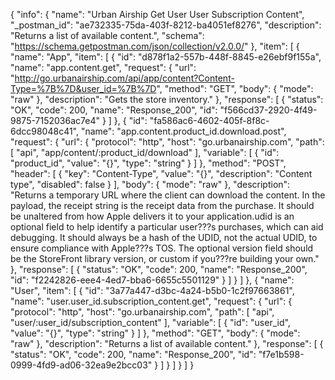 {
  "info": {
    "name": "Urban Airship Get User User Subscription Content",
    "_postman_id": "ae732335-75da-403f-8212-ba4051ef8276",
    "description": "Returns a list of available content.",
    "schema": "https://schema.getpostman.com/json/collection/v2.0.0/"
  },
  "item": [
    {
      "name": "App",
      "item": [
        {
          "id": "d878f1a2-557b-448f-8845-e26ebf9f155a",
          "name": "app.content.get",
          "request": {
            "url": "http://go.urbanairship.com/api/app/content?Content-Type=%7B%7D&user_id=%7B%7D",
            "method": "GET",
            "body": {
              "mode": "raw"
            },
            "description": "Gets the store inventory."
          },
          "response": [
            {
              "status": "OK",
              "code": 200,
              "name": "Response_200",
              "id": "f566cd37-2920-4f49-9875-7152036ac7e4"
            }
          ]
        },
        {
          "id": "fa586ac6-4602-405f-8f8c-6dcc98048c41",
          "name": "app.content.product_id.download.post",
          "request": {
            "url": {
              "protocol": "http",
              "host": "go.urbanairship.com",
              "path": [
                "api",
                "app/content/:product_id/download"
              ],
              "variable": [
                {
                  "id": "product_id",
                  "value": "{}",
                  "type": "string"
                }
              ]
            },
            "method": "POST",
            "header": [
              {
                "key": "Content-Type",
                "value": "{}",
                "description": "Content type",
                "disabled": false
              }
            ],
            "body": {
              "mode": "raw"
            },
            "description": "Returns a temporary URL where the client can download the content. In the payload, the receipt string is the receipt data from the purchase. It should be unaltered from how Apple delivers it to your application.udid is an optional field to help identify a particular user???s purchases, which can aid debugging. It should always be a hash of the UDID, not the actual UDID, to ensure compliance with Apple???s TOS. The optional version field should be the StoreFront library version, or custom if you???re building your own."
          },
          "response": [
            {
              "status": "OK",
              "code": 200,
              "name": "Response_200",
              "id": "f2242826-eee4-4ed7-bba6-6655c5501129"
            }
          ]
        }
      ]
    },
    {
      "name": "User",
      "item": [
        {
          "id": "3a77a447-d3bc-4a24-b5b0-1c2f97663861",
          "name": "user.user_id.subscription_content.get",
          "request": {
            "url": {
              "protocol": "http",
              "host": "go.urbanairship.com",
              "path": [
                "api",
                "user/:user_id/subscription_content"
              ],
              "variable": [
                {
                  "id": "user_id",
                  "value": "{}",
                  "type": "string"
                }
              ]
            },
            "method": "GET",
            "body": {
              "mode": "raw"
            },
            "description": "Returns a list of available content."
          },
          "response": [
            {
              "status": "OK",
              "code": 200,
              "name": "Response_200",
              "id": "f7e1b598-0999-4fd9-ad06-32ea9e2bcc03"
            }
          ]
        }
      ]
    }
  ]
}
